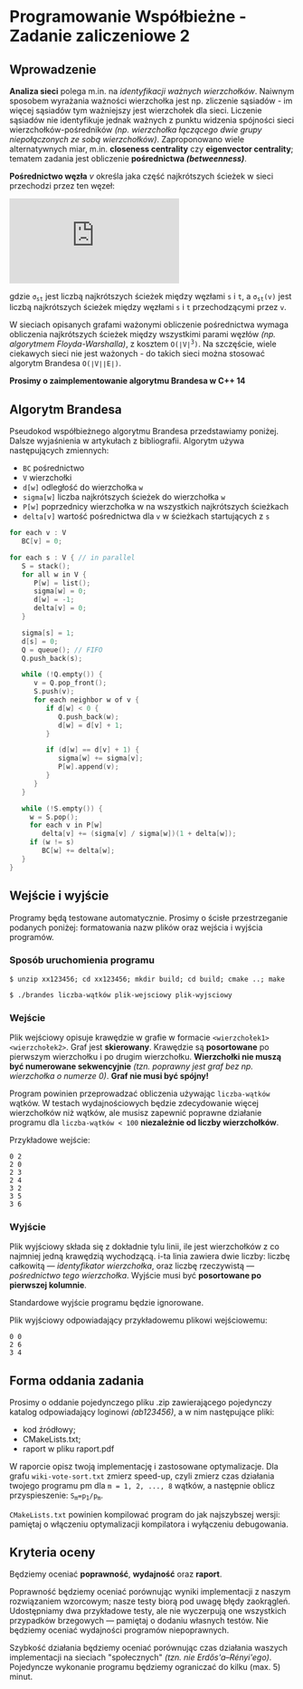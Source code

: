 # Programowanie Współbieżne - Zadanie zaliczeniowe 2
## Wprowadzenie

**Analiza sieci** polega m.in. na *identyfikacji ważnych wierzchołków*. Naiwnym sposobem wyrażania ważności wierzchołka jest np. zliczenie sąsiadów - im więcej sąsiadów tym ważniejszy jest wierzchołek dla sieci. Liczenie sąsiadów nie identyfikuje jednak ważnych z punktu widzenia spójności sieci wierzchołków-pośredników *(np. wierzchołka łączącego dwie grupy niepołączonych ze sobą wierzchołków)*. Zaproponowano wiele alternatywnych miar, m.in. **closeness centrality** czy **eigenvector centrality**; tematem zadania jest obliczenie **pośrednictwa _(betweenness)_**.

**Pośrednictwo węzła** _v_ określa jaka część najkrótszych ścieżek w sieci przechodzi przez ten węzeł:

![](https://latex.codecogs.com/gif.latex?BC%28v%29%20%3D%20%5Csum_%7Bs%20%5Cneq%20v%20%5Cneq%20t%7D%5Cfrac%7B%5Csigma_%7Bst%7D%28v%29%7D%7B%5Csigma_%7Bst%7D%7D)

gdzie <code>σ<sub>st</sub></code> jest liczbą najkrótszych ścieżek między węzłami `s` i `t`, a <code>σ<sub>st</sub>(v)</code> jest liczbą najkrótszych ścieżek między węzłami `s` i `t` przechodzącymi przez `v`.

W sieciach opisanych grafami ważonymi obliczenie pośrednictwa wymaga obliczenia najkrótszych ścieżek między wszystkimi parami węzłów _(np. algorytmem Floyda-Warshalla)_, z kosztem <code>O(∣V∣<sup>3</sup>)</code>. Na szczęście, wiele ciekawych sieci nie jest ważonych - do takich sieci można stosować algorytm Brandesa `O(∣V∣∣E∣)`.

**Prosimy o zaimplementowanie algorytmu Brandesa w C++ 14**

## Algorytm Brandesa

Pseudokod współbieżnego algorytmu Brandesa przedstawiamy poniżej. Dalsze wyjaśnienia w artykułach z bibliografii. Algorytm używa następujących zmiennych:

* `BC` pośrednictwo
* `V` wierzchołki
* `d[w]` odległość do wierzchołka `w`
* `sigma[w]` liczba najkrótszych ścieżek do wierzchołka `w`
* `P[w]` poprzednicy wierzchołka w na wszystkich najkrótszych ścieżkach
* `delta[v]` wartość pośrednictwa dla `v` w ścieżkach startujących z `s`

```c++
for each v : V
   BC[v] = 0;

for each s : V { // in parallel
   S = stack();
   for all w in V {
      P[w] = list();
      sigma[w] = 0;
      d[w] = -1;
      delta[v] = 0;
   }

   sigma[s] = 1;
   d[s] = 0;
   Q = queue(); // FIFO
   Q.push_back(s);

   while (!Q.empty()) {
      v = Q.pop_front();
      S.push(v);
      for each neighbor w of v {
         if d[w] < 0 {
            Q.push_back(w);
            d[w] = d[v] + 1;
         }

         if (d[w] == d[v] + 1) {
            sigma[w] += sigma[v];
            P[w].append(v);
         }
      }
   }

   while (!S.empty()) {
     w = S.pop();
     for each v in P[w]
        delta[v] += (sigma[v] / sigma[w])(1 + delta[w]);
     if (w != s)
        BC[w] += delta[w];
   }
}

```


## Wejście i wyjście

Programy będą testowane automatycznie. Prosimy o ścisłe przestrzeganie podanych poniżej: formatowania nazw plików oraz wejścia i wyjścia programów.

### Sposób uruchomienia programu

```
$ unzip xx123456; cd xx123456; mkdir build; cd build; cmake ..; make
```
```
$ ./brandes liczba-wątków plik-wejsciowy plik-wyjsciowy
```

### Wejście

Plik wejściowy opisuje krawędzie w grafie w formacie `<wierzchołek1>` `<wierzchołek2>`. Graf jest **skierowany**. Krawędzie są **posortowane** po pierwszym wierzchołku i po drugim wierzchołku. **Wierzchołki nie muszą być numerowane sekwencyjnie** _(tzn. poprawny jest graf bez np. wierzchołka o numerze 0)_. **Graf nie musi być spójny!**

Program powinien przeprowadzać obliczenia używając `liczba-wątków` wątków. W testach wydajnościowych będzie zdecydowanie więcej wierzchołków niż wątków, ale musisz zapewnić poprawne działanie programu dla `liczba-wątków < 100` **niezależnie od liczby wierzchołków**.

Przykładowe wejście:

```
0 2
2 0
2 3
2 4
3 2
3 5
3 6
```

### Wyjście

Plik wyjściowy składa się z dokładnie tylu linii, ile jest wierzchołków z co najmniej jedną krawędzią wychodzącą. i-ta linia zawiera dwie liczby: liczbę całkowitą — _identyfikator wierzchołka_, oraz liczbę rzeczywistą — _pośrednictwo tego wierzchołka_. Wyjście musi być **posortowane po pierwszej kolumnie**.

Standardowe wyjście programu będzie ignorowane.

Plik wyjściowy odpowiadający przykładowemu plikowi wejściowemu:

```
0 0
2 6
3 4
```

## Forma oddania zadania

Prosimy o oddanie pojedynczego pliku .zip zawierającego pojedynczy katalog odpowiadający loginowi _(ab123456)_, a w nim następujące pliki:

* kod źródłowy;
* CMakeLists.txt;
* raport w pliku raport.pdf

W raporcie opisz twoją implementację i zastosowane optymalizacje. Dla grafu `wiki-vote-sort.txt` zmierz speed-up, czyli zmierz czas działania twojego programu pm dla `m = 1, 2, ..., 8` wątków, a następnie oblicz przyspieszenie: <code>S<sub>m</sub>=p<sub>1</sub>/p<sub>m</sub></code>.

`CMakeLists.txt` powinien kompilować program do jak najszybszej wersji: pamiętaj o włączeniu optymalizacji kompilatora i wyłączeniu debugowania.

## Kryteria oceny

Będziemy oceniać **poprawność**, **wydajność** oraz **raport**.

Poprawność będziemy oceniać porównując wyniki implementacji z naszym rozwiązaniem wzorcowym; nasze testy biorą pod uwagę błędy zaokrągleń. Udostępniamy dwa przykładowe testy, ale nie wyczerpują one wszystkich przypadków brzegowych — pamiętaj o dodaniu własnych testów. Nie będziemy oceniać wydajności programów niepoprawnych.

Szybkość działania będziemy oceniać porównując czas działania waszych implementacji na sieciach "społecznych" _(tzn. nie Erdős'a–Rényi'ego)_. Pojedyncze wykonanie programu będziemy ograniczać do kilku (max. 5) minut.
